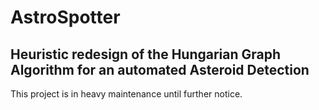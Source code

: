 # AstroSpotter
## Heuristic redesign of the Hungarian Graph Algorithm for an automated Asteroid Detection

This project is in heavy maintenance until further notice.
